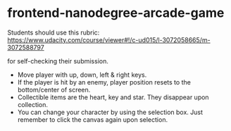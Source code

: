 frontend-nanodegree-arcade-game
===============================

Students should use this rubric: https://www.udacity.com/course/viewer#!/c-ud015/l-3072058665/m-3072588797

for self-checking their submission.

* Move player with up, down, left & right keys.
* If the player is hit by an enemy, player position resets to the bottom/center of screen.
* Collectible items are the heart, key and star. They disappear upon collection.
* You can change your character by using the selection box. Just remember to click the canvas again upon selection.